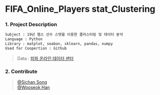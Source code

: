 # FIFA_Online_Players stat_Clustering

### 1. Project Description

```sh
Subject : 19년 챔스 선수 스탯을 이용한 클러스터링 및 데이터 분석
Language : Python
Library : matplot, seabon, sklearn, pandas, numpy
Used for Coopertion : Github
```
> Data : [피파 온라인 데이터 센터](http://fifaonline4.nexon.com/datacenter)

### 2. Contribute

> [@Sichan Song](https://github.com/sichan0107/fifa_online_cluster) <br>
> [@Wooseok Han](https://github.com/hanwo/FiFa_Online_Cluster)
